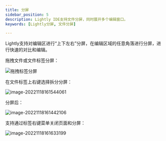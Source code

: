 ```yaml
---
title: 分屏
sidebar_position: 5
description: Lightly IDE支持文件分屏，同时展开多个编辑窗口。
keywords: [Lightly分屏, 文件分屏]

---
```


<head>
  <title>分屏 - Lightly官方文档</title>
</head>


Lightly支持对编辑区进行“上下左右”分屏，在编辑区域的任意角落进行分屏，进行快速的对比和编辑。

拖拽文件或文件标签分屏：

![拖拽标签分屏](https://static01.teamcode.com/docs/202211181614357.png)

在文件标签上右键选择拆分分屏：

![image-20221118161544061](https://static01.teamcode.com/docs/202211181615198.png)

分屏后：

![image-20221118161442106](https://static01.teamcode.com/docs/202211181614246.png)

支持通过标签右键菜单关闭页面和分屏：

![image-20221118161633199](https://static01.teamcode.com/docs/202211181616337.png)

